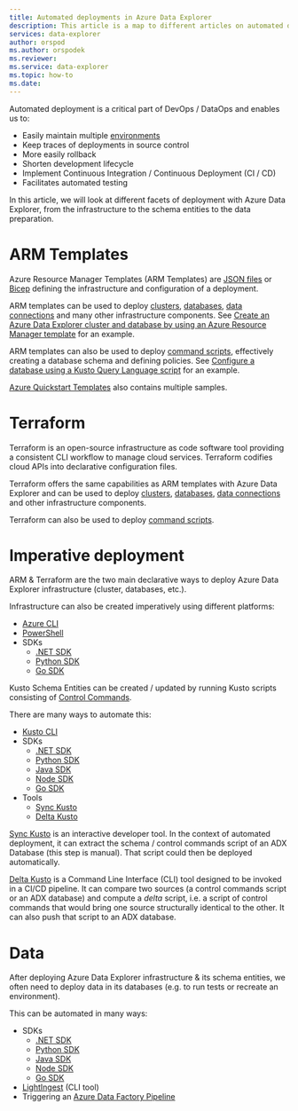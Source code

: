 ```yaml
---
title: Automated deployments in Azure Data Explorer
description: This article is a map to different articles on automated deployments for Azure Data Explorer
services: data-explorer
author: orspod
ms.author: orspodek
ms.reviewer: 
ms.service: data-explorer
ms.topic: how-to
ms.date: 
---
```


Automated deployment is a critical part of DevOps / DataOps and enables us to:

*   Easily maintain multiple [environments](https://en.wikipedia.org/wiki/Deployment_environment)
*   Keep traces of deployments in source control
*   More easily rollback
*   Shorten development lifecycle
*   Implement Continuous Integration / Continuous Deployment (CI / CD)
*   Facilitates automated testing

In this article, we will look at different facets of deployment with Azure Data Explorer, from the infrastructure to the schema entities to the data preparation.

# ARM Templates

Azure Resource Manager Templates (ARM Templates) are [JSON files](https://docs.microsoft.com/en-us/azure/azure-resource-manager/templates/overview) or [Bicep](https://docs.microsoft.com/en-us/azure/azure-resource-manager/bicep/overview) defining the infrastructure and configuration of a deployment.

ARM templates can be used to deploy [clusters](https://docs.microsoft.com/en-us/azure/templates/microsoft.kusto/clusters?tabs=json), [databases](https://docs.microsoft.com/en-us/azure/templates/microsoft.kusto/clusters/databases?tabs=json), [data connections](https://docs.microsoft.com/en-us/azure/templates/microsoft.kusto/clusters/databases/dataconnections?tabs=json) and many other infrastructure components.  See [Create an Azure Data Explorer cluster and database by using an Azure Resource Manager template](https://docs.microsoft.com/en-us/azure/data-explorer/create-cluster-database-resource-manager) for an example.

ARM templates can also be used to deploy [command scripts](https://docs.microsoft.com/en-us/azure/templates/microsoft.kusto/clusters/databases/scripts?tabs=json), effectively creating a database schema and defining policies.  See [Configure a database using a Kusto Query Language script](https://docs.microsoft.com/en-us/azure/data-explorer/database-script) for an example.

[Azure Quickstart Templates](https://azure.microsoft.com/en-us/resources/templates/) also contains multiple samples.

# Terraform

Terraform is an open-source infrastructure as code software tool  providing a consistent CLI workflow to manage cloud services.  Terraform codifies cloud APIs into declarative configuration files.

Terraform offers the same capabilities as ARM templates with Azure Data Explorer and can be used to deploy [clusters](https://registry.terraform.io/providers/hashicorp/azurerm/latest/docs/resources/kusto_cluster), [databases](https://registry.terraform.io/providers/hashicorp/azurerm/latest/docs/resources/kusto_database), [data connections](https://registry.terraform.io/providers/hashicorp/azurerm/latest/docs/resources/kusto_eventgrid_data_connection) and other infrastructure components.

Terraform can also be used to deploy [command scripts](https://registry.terraform.io/providers/hashicorp/azurerm/latest/docs/resources/kusto_script).

# Imperative deployment

ARM & Terraform are the two main declarative ways to deploy Azure Data Explorer infrastructure (cluster, databases, etc.).

Infrastructure can also be created imperatively using different platforms:

* [Azure CLI](https://docs.microsoft.com/en-us/azure/data-explorer/create-cluster-database-cli)
* [PowerShell](https://docs.microsoft.com/en-us/azure/data-explorer/create-cluster-database-powershell)
* SDKs
  * [.NET SDK](https://docs.microsoft.com/en-us/azure/data-explorer/create-cluster-database-csharp)
  * [Python SDK](https://docs.microsoft.com/en-us/azure/data-explorer/create-cluster-database-python)
  * [Go SDK](https://docs.microsoft.com/en-us/azure/data-explorer/create-cluster-database-go)

Kusto Schema Entities can be created / updated by running Kusto scripts consisting of [Control Commands](https://docs.microsoft.com/en-us/azure/data-explorer/kusto/management/).

There are many ways to automate this:

* [Kusto CLI](https://docs.microsoft.com/en-us/azure/data-explorer/kusto/tools/kusto-cli)
* SDKs
    * [.NET SDK](https://docs.microsoft.com/en-us/azure/data-explorer/kusto/api/netfx/about-kusto-data)
    * [Python SDK](https://docs.microsoft.com/en-us/azure/data-explorer/kusto/api/python/kusto-python-client-library)
    * [Java SDK](https://docs.microsoft.com/en-us/azure/data-explorer/kusto/api/java/kusto-java-client-library)
    * [Node SDK](https://docs.microsoft.com/en-us/azure/data-explorer/kusto/api/node/kusto-node-client-library)
    * [Go SDK](https://docs.microsoft.com/en-us/azure/data-explorer/kusto/api/golang/kusto-golang-client-library)
* Tools
  * [Sync Kusto](https://docs.microsoft.com/en-us/azure/data-explorer/kusto/tools/synckusto)
  * [Delta Kusto](https://github.com/microsoft/delta-kusto)

[Sync Kusto](https://docs.microsoft.com/en-us/azure/data-explorer/kusto/tools/synckusto) is an interactive developer tool.  In the context of automated deployment, it can extract the schema / control commands script of an ADX Database (this step is manual).  That script could then be deployed automatically.

[Delta Kusto](https://github.com/microsoft/delta-kusto) is a Command Line Interface (CLI) tool designed to be invoked in a CI/CD pipeline.  It can compare two sources (a control commands script or an ADX database) and compute a *delta* script, i.e. a script of control commands that would bring one source structurally identical to the other.  It can also push that script to an ADX database.

# Data

After deploying Azure Data Explorer infrastructure & its schema entities, we often need to deploy data in its databases (e.g. to run tests or recreate an environment).

This can be automated in many ways:

* SDKs
    * [.NET SDK](https://docs.microsoft.com/en-us/azure/data-explorer/net-sdk-ingest-data)
    * [Python SDK](https://docs.microsoft.com/en-us/azure/data-explorer/python-ingest-data)
    * [Java SDK](https://docs.microsoft.com/en-us/azure/data-explorer/java-ingest-data)
    * [Node SDK](https://docs.microsoft.com/en-us/azure/data-explorer/node-ingest-data)
    * [Go SDK](https://docs.microsoft.com/en-us/azure/data-explorer/go-ingest-data)
* [LightIngest](https://docs.microsoft.com/en-us/azure/data-explorer/lightingest) (CLI tool)
* Triggering an [Azure Data Factory Pipeline](https://docs.microsoft.com/en-us/azure/data-explorer/data-factory-integration)
